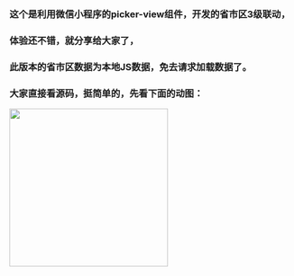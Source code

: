 ### 这个是利用微信小程序的picker-view组件，开发的省市区3级联动，
### 体验还不错，就分享给大家了，

### 此版本的省市区数据为本地JS数据，免去请求加载数据了。

### 大家直接看源码，挺简单的，先看下面的动图：

<img src="https://github.com/pannysp/cityarea-wechat/blob/master/images/demo.gif" width="281">
